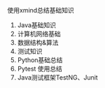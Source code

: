 使用xmind总结基础知识

1. Java基础知识
2. 计算机网络基础
3. 数据结构&算法
4. 测试知识
5. Python基础总结
6. Pytest 使用总结
7. Java测试框架TestNG、Junit